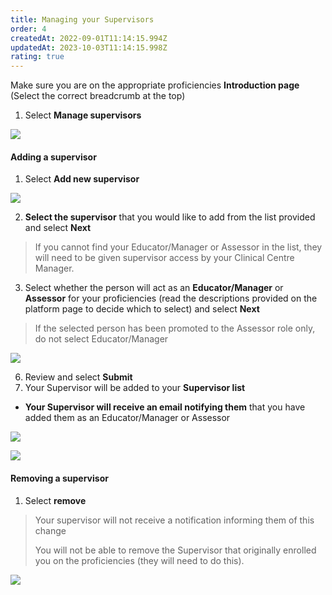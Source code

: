 ```yaml
---
title: Managing your Supervisors
order: 4
createdAt: 2022-09-01T11:14:15.994Z
updatedAt: 2023-10-03T11:14:15.998Z
rating: true
---
```

Make sure you are on the appropriate proficiencies **Introduction page** (Select the correct breadcrumb at the top)

1. Select **Manage supervisors**

![](/img/l_self-assess-proficiencies_manage-supervisors_1.png)

#### Adding a supervisor

1. Select **Add new supervisor**

![](/img/l_self-assess-proficiencies_manage-supervisors_2.png)

2. **Select the supervisor** that you would like to add from the list provided and select **Next**

> If you cannot find your Educator/Manager or Assessor in the list, they will need to be given supervisor access by your Clinical Centre Manager.

3. Select whether the person will act as an **Educator/Manager** or **Assessor** for your proficiencies (read the descriptions provided on the platform page to decide which to select) and select **Next**

> If the selected person has been promoted to the Assessor role only, do not select Educator/Manager

![](/img/l_self-assess-proficiencies_manage-supervisors_3.png)

6. Review and select **Submit**
7. Your Supervisor will be added to your **Supervisor list**

* **Your Supervisor will receive an email notifying them** that you have added them as an Educator/Manager or Assessor

![](/img/l_self-assess-proficiencies_manage-supervisors_5.png)

![](/img/l_self-assess-proficiencies_manage-supervisors_4.png)

#### Removing a supervisor

1. Select **remove**

> Your supervisor will not receive a notification informing them of this change
>
> You will not be able to remove the Supervisor that originally enrolled you on the proficiencies (they will need to do this).

![](/img/l_self-assess-proficiencies_manage-supervisors_6.png)